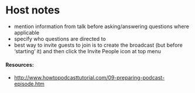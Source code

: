 # Host notes

- mention information from talk before asking/answering questions where applicable  
- specify who questions are directed to
- best way to invite guests to join is to create the broadcast (but before ‘starting’ it) and then click the Invite People icon at top menu


#### Resources:  
- http://www.howtopodcasttutorial.com/09-preparing-podcast-episode.htm
